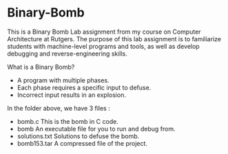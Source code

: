 # Binary-Bomb
This is a Binary Bomb Lab assignment from my course on Computer Architecture at Rutgers. 
The purpose of this lab assignment is to familiarize students with machine-level programs and tools, as well as develop debugging and reverse-engineering skills.

What is a Binary Bomb?
- A program with multiple phases.
- Each phase requires a specific input to defuse.
- Incorrect input results in an explosion.

In the folder above, we have 3 files :

- bomb.c         This is the bomb in C code.
- bomb           An executable file for you to run and debug from.
- solutions.txt  Solutions to defuse the bomb.
- bomb153.tar    A compressed file of the project.
